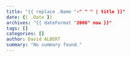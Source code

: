 ```yaml
---
title: "{{ replace .Name "-" " " | title }}"
date: {{ .Date }}
archives: "{{ dateFormat "2006" now }}"
tags: []
categories: []
author: David ALBERT
summary: "No summary found."
---
```

